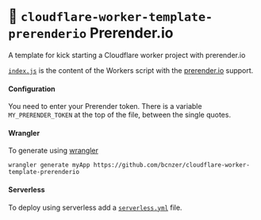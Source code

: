 # 👷 `cloudflare-worker-template-prerenderio` Prerender.io

A template for kick starting a Cloudflare worker project with prerender.io

[`index.js`](https://github.com/bcnzer/cloudflare-worker-template-prerenderio/blob/master/index.js) is the content of the Workers script with the [prerender.io](https://prerenderio) support. 

#### Configuration
You need to enter your Prerender token. There is a variable `MY_PRERENDER_TOKEN` at the top of the file, between the single quotes.

#### Wrangler
To generate using [wrangler](https://github.com/cloudflare/wrangler)

```
wrangler generate myApp https://github.com/bcnzer/cloudflare-worker-template-prerenderio
```

#### Serverless
To deploy using serverless add a [`serverless.yml`](https://serverless.com/framework/docs/providers/cloudflare/) file.
